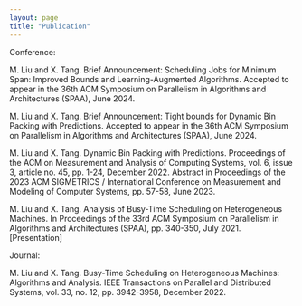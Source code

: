 ```yaml
---
layout: page
title: "Publication"
---
```

Conference:

M. Liu and X. Tang. Brief Announcement: Scheduling Jobs for Minimum Span: Improved Bounds and Learning-Augmented Algorithms. Accepted to appear in the 36th ACM Symposium on Parallelism in Algorithms and Architectures (SPAA), June 2024.

M. Liu and X. Tang. Brief Announcement: Tight bounds for Dynamic Bin Packing with Predictions. Accepted to appear in the 36th ACM Symposium on Parallelism in Algorithms and Architectures (SPAA), June 2024.

M. Liu and X. Tang. Dynamic Bin Packing with Predictions. Proceedings of the ACM on Measurement and Analysis of Computing Systems, vol. 6, issue 3, article no. 45, pp. 1-24, December 2022. Abstract in Proceedings of the 2023 ACM SIGMETRICS / International Conference on Measurement and Modeling of Computer Systems, pp. 57-58, June 2023.

M. Liu and X. Tang. Analysis of Busy-Time Scheduling on Heterogeneous Machines. In Proceedings of the 33rd ACM Symposium on Parallelism in Algorithms and Architectures (SPAA), pp. 340-350, July 2021. [Presentation]

Journal:

M. Liu and X. Tang. Busy-Time Scheduling on Heterogeneous Machines: Algorithms and Analysis. IEEE Transactions on Parallel and Distributed Systems, vol. 33, no. 12, pp. 3942-3958, December 2022.
